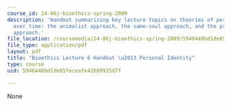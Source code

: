 ```yaml
---
course_id: 24-06j-bioethics-spring-2009
description: 'Handout summarizing key lecture topics on theories of personal identity
  over time: the animalist approach, the same-soul approach, and the psychological
  approach.'
file_location: /coursemedia/24-06j-bioethics-spring-2009/5946448bd1de65feceafe426b9935d7f_MIT24_06Js09_handout07.pdf
file_type: application/pdf
layout: pdf
title: "Bioethics Lecture 6 Handout \u2013 Personal Identity"
type: course
uid: 5946448bd1de65feceafe426b9935d7f

---
```

None